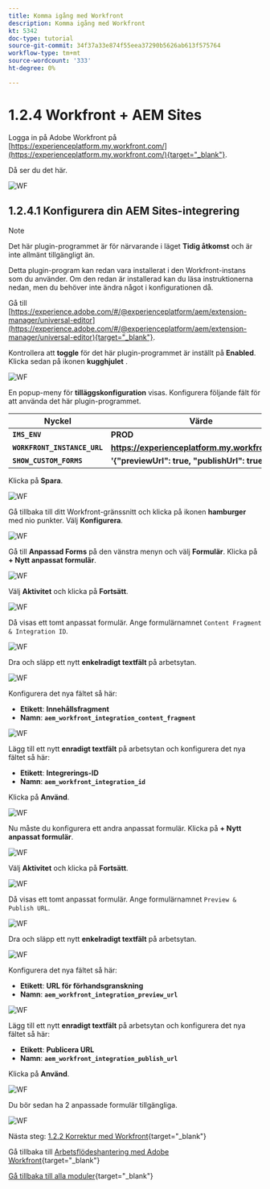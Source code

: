 ```yaml
---
title: Komma igång med Workfront
description: Komma igång med Workfront
kt: 5342
doc-type: tutorial
source-git-commit: 34f37a33e874f55eea37290b5626ab613f575764
workflow-type: tm+mt
source-wordcount: '333'
ht-degree: 0%

---
```


# 1.2.4 Workfront + AEM Sites

Logga in på Adobe Workfront på [https://experienceplatform.my.workfront.com/](https://experienceplatform.my.workfront.com/){target="_blank"}.

Då ser du det här.

![WF](./images/wfb1.png)

## 1.2.4.1 Konfigurera din AEM Sites-integrering

>[!NOTE]
>
>Det här plugin-programmet är för närvarande i läget **Tidig åtkomst** och är inte allmänt tillgängligt än.
>
>Detta plugin-program kan redan vara installerat i den Workfront-instans som du använder. Om den redan är installerad kan du läsa instruktionerna nedan, men du behöver inte ändra något i konfigurationen då.

Gå till [https://experience.adobe.com/#/@experienceplatform/aem/extension-manager/universal-editor](https://experience.adobe.com/#/@experienceplatform/aem/extension-manager/universal-editor){target="_blank"}.

Kontrollera att **toggle** för det här plugin-programmet är inställt på **Enabled**. Klicka sedan på ikonen **kugghjulet** .

![WF](./images/wfb8.png)

En popup-meny för **tilläggskonfiguration** visas. Konfigurera följande fält för att använda det här plugin-programmet.

| Nyckel | Värde |
| --------------- | ------------------------------ | 
| **`IMS_ENV`** | **PROD** |
| **`WORKFRONT_INSTANCE_URL`** | **https://experienceplatform.my.workfront.com** |
| **`SHOW_CUSTOM_FORMS`** | **&#39;{&quot;previewUrl&quot;: true, &quot;publishUrl&quot;: true}&#39;** |

Klicka på **Spara**.

![WF](./images/wfb8.png)

Gå tillbaka till ditt Workfront-gränssnitt och klicka på ikonen **hamburger** med nio punkter. Välj **Konfigurera**.

![WF](./images/wfb9.png)

Gå till **Anpassad Forms** på den vänstra menyn och välj **Formulär**. Klicka på **+ Nytt anpassat formulär**.

![WF](./images/wfb10.png)

Välj **Aktivitet** och klicka på **Fortsätt**.

![WF](./images/wfb11.png)

Då visas ett tomt anpassat formulär. Ange formulärnamnet `Content Fragment & Integration ID`.

![WF](./images/wfb12.png)

Dra och släpp ett nytt **enkelradigt textfält** på arbetsytan.

![WF](./images/wfb13.png)

Konfigurera det nya fältet så här:

- **Etikett**: **Innehållsfragment**
- **Namn**: **`aem_workfront_integration_content_fragment`**

![WF](./images/wfb14.png)

Lägg till ett nytt **enradigt textfält** på arbetsytan och konfigurera det nya fältet så här:

- **Etikett**: **Integrerings-ID**
- **Namn**: **`aem_workfront_integration_id`**

Klicka på **Använd**.

![WF](./images/wfb15.png)

Nu måste du konfigurera ett andra anpassat formulär. Klicka på **+ Nytt anpassat formulär**.

![WF](./images/wfb10.png)

Välj **Aktivitet** och klicka på **Fortsätt**.

![WF](./images/wfb11.png)

Då visas ett tomt anpassat formulär. Ange formulärnamnet `Preview & Publish URL`.

![WF](./images/wfb16.png)

Dra och släpp ett nytt **enkelradigt textfält** på arbetsytan.

![WF](./images/wfb17.png)

Konfigurera det nya fältet så här:

- **Etikett**: **URL för förhandsgranskning**
- **Namn**: **`aem_workfront_integration_preview_url`**

![WF](./images/wfb18.png)

Lägg till ett nytt **enradigt textfält** på arbetsytan och konfigurera det nya fältet så här:

- **Etikett**: **Publicera URL**
- **Namn**: **`aem_workfront_integration_publish_url`**

Klicka på **Använd**.

![WF](./images/wfb19.png)

Du bör sedan ha 2 anpassade formulär tillgängliga.

![WF](./images/wfb20.png)

Nästa steg: [1.2.2 Korrektur med Workfront](./ex2.md){target="_blank"}

Gå tillbaka till [Arbetsflödeshantering med Adobe Workfront](./workfront.md){target="_blank"}

[Gå tillbaka till alla moduler](./../../../overview.md){target="_blank"}
